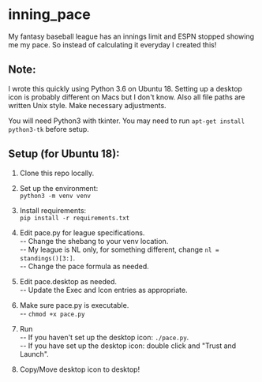 # inning_pace

My fantasy baseball league has an innings limit and ESPN stopped showing me my pace. So instead of calculating it everyday I created this!

## Note:
I wrote this quickly using Python 3.6 on Ubuntu 18. Setting up a desktop icon is probably different on Macs but I don't know. Also all file paths are written Unix style. Make necessary adjustments.

You will need Python3 with tkinter. You may need to run `apt-get install python3-tk` before setup. 

## Setup (for Ubuntu 18):

1) Clone this repo locally.

2) Set up the environment:   
`python3 -m venv venv`  

3) Install requirements:    
`pip install -r requirements.txt`

4) Edit pace.py for league specifications.   
-- Change the shebang to your venv location.  
-- My league is NL only, for something different, change `nl = standings()[3:]`.   
-- Change the pace formula as needed.  

5) Edit pace.desktop as needed.    
-- Update the Exec and Icon entries as appropriate.   

6) Make sure pace.py is executable.  
-- `chmod +x pace.py`    

6) Run  
-- If you haven't set up the desktop icon: `./pace.py`.  
-- If you have set up the desktop icon: double click and "Trust and Launch".  

7) Copy/Move desktop icon to desktop!
